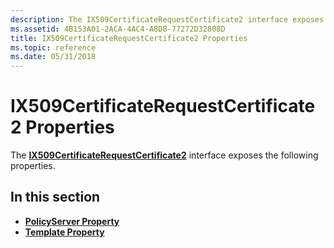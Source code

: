 ```yaml
---
description: The IX509CertificateRequestCertificate2 interface exposes the following properties.
ms.assetid: 4B153A01-2ACA-4AC4-A8D8-77272D32808D
title: IX509CertificateRequestCertificate2 Properties
ms.topic: reference
ms.date: 05/31/2018
---
```


# IX509CertificateRequestCertificate2 Properties

The [**IX509CertificateRequestCertificate2**](/windows/desktop/api/Certenroll/nn-certenroll-ix509certificaterequestcertificate2) interface exposes the following properties.

## In this section

-   [**PolicyServer Property**](/windows/desktop/api/Certenroll/nf-certenroll-ix509certificaterequestcertificate2-get_policyserver)
-   [**Template Property**](/windows/desktop/api/Certenroll/nf-certenroll-ix509certificaterequestcertificate2-get_template)

 

 



